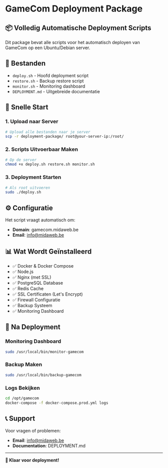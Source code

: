 # GameCom Deployment Package

## 📦 Volledig Automatische Deployment Scripts

Dit package bevat alle scripts voor het automatisch deployen van GameCom op een Ubuntu/Debian server.

## 📁 Bestanden

- `deploy.sh` - Hoofd deployment script
- `restore.sh` - Backup restore script  
- `monitor.sh` - Monitoring dashboard
- `DEPLOYMENT.md` - Uitgebreide documentatie

## 🚀 Snelle Start

### 1. Upload naar Server
```bash
# Upload alle bestanden naar je server
scp -r deployment-package/ root@your-server-ip:/root/
```

### 2. Scripts Uitvoerbaar Maken
```bash
# Op de server
chmod +x deploy.sh restore.sh monitor.sh
```

### 3. Deployment Starten
```bash
# Als root uitvoeren
sudo ./deploy.sh
```

## ⚙️ Configuratie

Het script vraagt automatisch om:
- **Domain**: gamecom.midaweb.be
- **Email**: info@midaweb.be

## 📊 Wat Wordt Geïnstalleerd

- ✅ Docker & Docker Compose
- ✅ Node.js
- ✅ Nginx (met SSL)
- ✅ PostgreSQL Database
- ✅ Redis Cache
- ✅ SSL Certificaten (Let's Encrypt)
- ✅ Firewall Configuratie
- ✅ Backup Systeem
- ✅ Monitoring Dashboard

## 🔧 Na Deployment

### Monitoring Dashboard
```bash
sudo /usr/local/bin/monitor-gamecom
```

### Backup Maken
```bash
sudo /usr/local/bin/backup-gamecom
```

### Logs Bekijken
```bash
cd /opt/gamecom
docker-compose -f docker-compose.prod.yml logs
```

## 📞 Support

Voor vragen of problemen:
- **Email**: info@midaweb.be
- **Documentation**: DEPLOYMENT.md

---

**🎉 Klaar voor deployment!** 